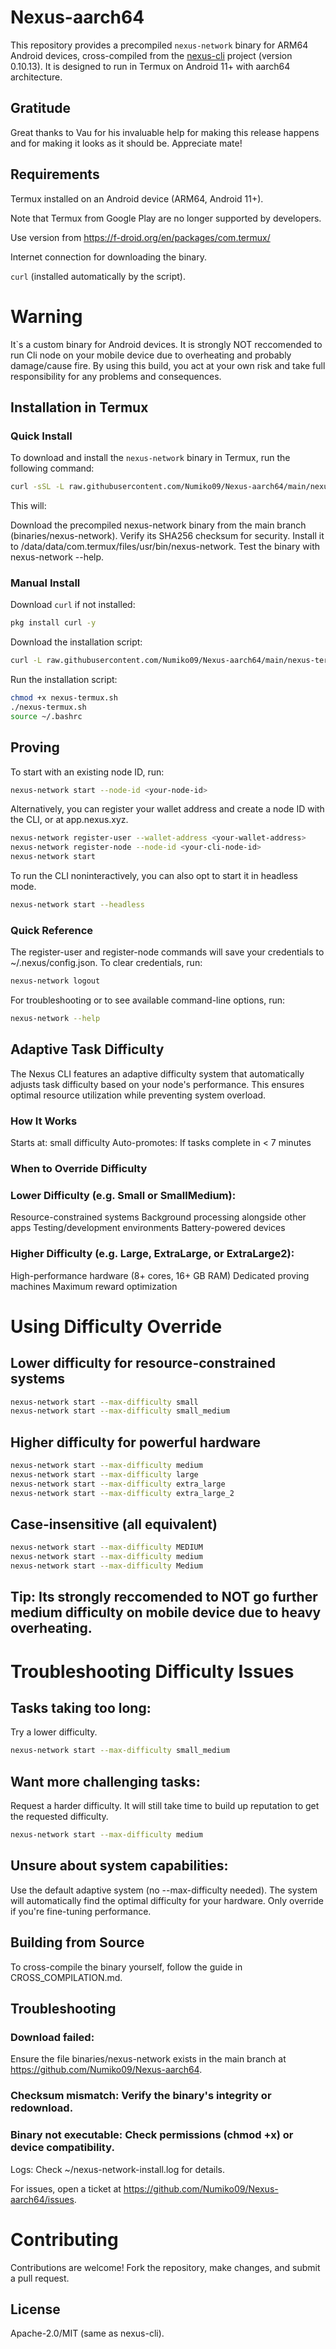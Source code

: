 # Nexus-aarch64

This repository provides a precompiled `nexus-network` binary for ARM64 Android devices, cross-compiled from the [nexus-cli](https://github.com/nexus-xyz/nexus-cli) project (version 0.10.13). It is designed to run in Termux on Android 11+ with aarch64 architecture.

## Gratitude

Great thanks to Vau for his invaluable help for making this release happens and for making it looks as it should be. Appreciate mate!

## Requirements

Termux installed on an Android device (ARM64, Android 11+).

Note that Termux from Google Play are no longer supported by developers. 

Use version from https://f-droid.org/en/packages/com.termux/

Internet connection for downloading the binary. 

`curl` (installed automatically by the script).

# Warning

It`s a custom binary for Android devices. It is strongly NOT reccomended to run Cli node on your mobile device due to overheating and probably damage/cause fire. By using this build, you act at your own risk and take full responsibility for any problems and consequences.
## Installation in Termux

### Quick Install

To download and install the `nexus-network` binary in Termux, run the following command:

```bash
curl -sSL -L raw.githubusercontent.com/Numiko09/Nexus-aarch64/main/nexus-termux.sh | bash
```
This will:

Download the precompiled nexus-network binary from the main branch (binaries/nexus-network).
Verify its SHA256 checksum for security.
Install it to /data/data/com.termux/files/usr/bin/nexus-network.
Test the binary with nexus-network --help.

### Manual Install

Download `curl` if not installed:
```bash
pkg install curl -y
```

Download the installation script:
```bash
curl -L raw.githubusercontent.com/Numiko09/Nexus-aarch64/main/nexus-termux.sh
```

Run the installation script:
```bash
chmod +x nexus-termux.sh
./nexus-termux.sh
source ~/.bashrc
```

## Proving

To start with an existing node ID, run:
```bash
nexus-network start --node-id <your-node-id>
```

Alternatively, you can register your wallet address and create a node ID with the CLI, or at app.nexus.xyz.
```bash
nexus-network register-user --wallet-address <your-wallet-address>
nexus-network register-node --node-id <your-cli-node-id>
nexus-network start
```

To run the CLI noninteractively, you can also opt to start it in headless mode.
```bash
nexus-network start --headless
```

### Quick Reference
The register-user and register-node commands will save your credentials to ~/.nexus/config.json. To clear credentials, run:
```bash
nexus-network logout
```
For troubleshooting or to see available command-line options, run:
```bash
nexus-network --help
```
## Adaptive Task Difficulty
The Nexus CLI features an adaptive difficulty system that automatically adjusts task difficulty based on your node's performance. This ensures optimal resource utilization while preventing system overload.

### How It Works
Starts at: small difficulty
Auto-promotes: If tasks complete in < 7 minutes

### When to Override Difficulty
### Lower Difficulty (e.g. Small or SmallMedium):

Resource-constrained systems
Background processing alongside other apps
Testing/development environments
Battery-powered devices

### Higher Difficulty (e.g. Large, ExtraLarge, or ExtraLarge2):

High-performance hardware (8+ cores, 16+ GB RAM)
Dedicated proving machines
Maximum reward optimization
# Using Difficulty Override

## Lower difficulty for resource-constrained systems
```bash
nexus-network start --max-difficulty small
nexus-network start --max-difficulty small_medium
```

## Higher difficulty for powerful hardware
```bash
nexus-network start --max-difficulty medium
nexus-network start --max-difficulty large
nexus-network start --max-difficulty extra_large
nexus-network start --max-difficulty extra_large_2
```

## Case-insensitive (all equivalent)
```bash
nexus-network start --max-difficulty MEDIUM
nexus-network start --max-difficulty medium
nexus-network start --max-difficulty Medium
```

## Tip: Its strongly reccomended to NOT go further medium difficulty on mobile device due to heavy overheating.

# Troubleshooting Difficulty Issues
## Tasks taking too long:

Try a lower difficulty.
```bash
nexus-network start --max-difficulty small_medium
```

## Want more challenging tasks:

Request a harder difficulty. It will still take time to build up reputation to get the requested difficulty.
```bash
nexus-network start --max-difficulty medium
```

## Unsure about system capabilities:

Use the default adaptive system (no --max-difficulty needed).
The system will automatically find the optimal difficulty for your hardware.
Only override if you're fine-tuning performance.

## Building from Source

To cross-compile the binary yourself, follow the guide in CROSS_COMPILATION.md.

## Troubleshooting

### Download failed: 
Ensure the file binaries/nexus-network exists in the main branch at https://github.com/Numiko09/Nexus-aarch64.

### Checksum mismatch: Verify the binary's integrity or redownload.

### Binary not executable: Check permissions (chmod +x) or device compatibility.
Logs: Check ~/nexus-network-install.log for details.

For issues, open a ticket at https://github.com/Numiko09/Nexus-aarch64/issues.

# Contributing
Contributions are welcome! Fork the repository, make changes, and submit a pull request.

## License
Apache-2.0/MIT (same as nexus-cli).
